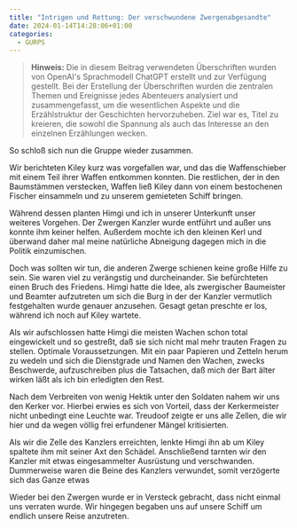 ```yaml
---
title: "Intrigen und Rettung: Der verschwundene Zwergenabgesandte"
date: 2024-01-14T14:28:06+01:00
categories:
  - GURPS
---
```


> **Hinweis:** Die in diesem Beitrag verwendeten Überschriften wurden von OpenAI's Sprachmodell ChatGPT erstellt und zur Verfügung gestellt. Bei der Erstellung der Überschriften wurden die zentralen Themen und Ereignisse jedes Abenteuers analysiert und zusammengefasst, um die wesentlichen Aspekte und die Erzählstruktur der Geschichten hervorzuheben. Ziel war es, Titel zu kreieren, die sowohl die Spannung als auch das Interesse an den einzelnen Erzählungen wecken.


So schloß sich nun die Gruppe wieder zusammen.

Wir berichteten Kiley kurz was vorgefallen war, und das die Waffenschieber mit einem Teil ihrer Waffen entkommen konnten. Die restlichen, der in den Baumstämmen verstecken, Waffen ließ Kiley dann von einem bestochenen Fischer einsammeln und zu unserem gemieteten Schiff bringen.

Während dessen planten Himgi und ich in unserer Unterkunft unser weiteres Vorgehen. Der Zwergen Kanzler wurde entführt und außer uns konnte ihm keiner helfen. Außerdem mochte ich den kleinen Kerl und überwand daher mal meine natürliche Abneigung dagegen mich in die Politik einzumischen.

Doch was sollten wir tun, die anderen Zwerge schienen keine große Hilfe zu sein. Sie waren viel zu verängstig und durcheinander. Sie befürchteten einen Bruch des Friedens. Himgi hatte die Idee, als zwergischer Baumeister und Beamter aufzutreten um sich die Burg in der der Kanzler vermutlich festgehalten wurde genauer anzusehen. Gesagt getan preschte er los, während ich noch auf Kiley wartete.

Als wir aufschlossen hatte Himgi die meisten Wachen schon total eingewickelt und so gestreßt, daß sie sich nicht mal mehr trauten Fragen zu stellen. Optimale Voraussetzungen. Mit ein paar Papieren und Zetteln herum zu wedeln und sich die Dienstgrade und Namen den Wachen, zwecks Beschwerde, aufzuschreiben plus die Tatsachen, daß mich der Bart älter wirken läßt als ich bin erledigten den Rest.

Nach dem Verbreiten von wenig Hektik unter den Soldaten nahem wir uns den Kerker vor. Hierbei erwies es sich von Vorteil, dass der Kerkermeister nicht unbedingt eine Leuchte war. Treudoof zeigte er uns alle Zellen, die wir hier und da wegen völlig frei erfundener Mängel kritisierten.

Als wir die Zelle des Kanzlers erreichten, lenkte Himgi ihn ab um Kiley spaltete ihm mit seiner Axt den Schädel. Anschließend tarnten wir den Kanzler mit etwas eingesammelter Ausrüstung und verschwanden. Dummerweise waren die Beine des Kanzlers verwundet, somit verzögerte sich das Ganze etwas

Wieder bei den Zwergen wurde er in Versteck gebracht, dass nicht einmal uns verraten wurde. Wir hingegen begaben uns auf unsere Schiff um endlich unsere Reise anzutreten.